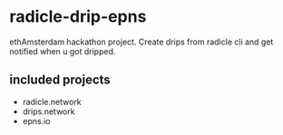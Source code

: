 # radicle-drip-epns
ethAmsterdam hackathon project. Create drips from radicle cli and get notified when u got dripped.

## included projects
- radicle.network
- drips.network
- epns.io
